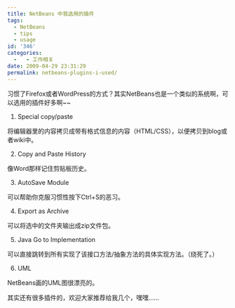 ```yaml
---
title: NetBeans 中我选用的插件
tags:
  - NetBeans
  - tips
  - usage
id: '346'
categories:
  -   - 工作相关
date: 2009-04-29 23:31:29
permalink: netbeans-plugins-i-used/
---
```


习惯了Firefox或者WordPress的方式？其实NetBeans也是一个类似的系统啊，可以选用的插件好多啊~~
<!-- more -->
1. Special copy/paste

将编辑器里的内容拷贝成带有格式信息的内容（HTML/CSS），以便拷贝到blog或者wiki中。

2. Copy and Paste History

像Word那样记住剪贴板历史。

3. AutoSave Module

可以帮助你克服习惯性按下Ctrl+S的恶习。

4. Export as Archive

可以将选中的文件夹输出成zip文件包。

5. Java Go to Implementation

可以直接跳转到所有实现了该接口方法/抽象方法的具体实现方法。（绕死了。）

6. UML

NetBeans画的UML图很漂亮的。

其实还有很多插件的，欢迎大家推荐给我几个，嘿嘿……